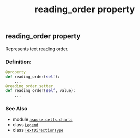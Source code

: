 ﻿---
title: reading_order property
second_title: Aspose.Cells for Python via .NET API References
description: 
type: docs
weight: 370
url: /aspose.cells.charts/legend/reading_order/
is_root: false
---

## reading_order property


Represents text reading order.
### Definition:
```python
@property
def reading_order(self):
    ...
@reading_order.setter
def reading_order(self, value):
    ...
```

### See Also
* module [`aspose.cells.charts`](../../)
* class [`Legend`](/cells/python-net/aspose.cells.charts/legend)
* class [`TextDirectionType`](/cells/python-net/aspose.cells/textdirectiontype)
